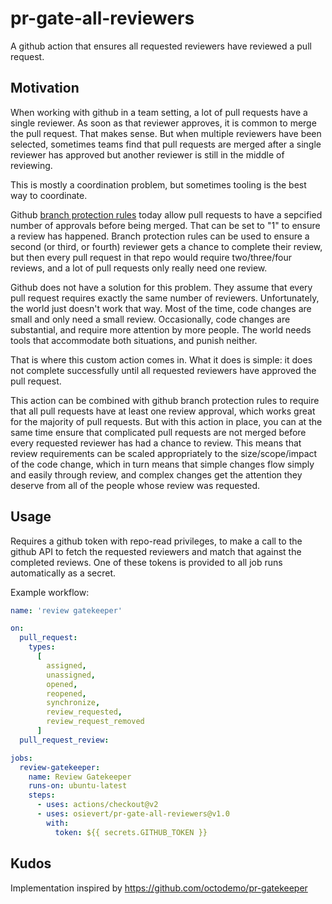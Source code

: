 # pr-gate-all-reviewers
A github action that ensures all requested reviewers have reviewed a pull request.

## Motivation

When working with github in a team setting, a lot of pull requests have a single reviewer.
As soon as that reviewer approves, it is common to merge the pull request. That makes sense.
But when multiple reviewers have been selected, sometimes teams find that pull requests are
merged after a single reviewer has approved but another reviewer is still in the middle of
reviewing.

This is mostly a coordination problem, but sometimes tooling is the best way to coordinate.

Github [branch protection rules](https://docs.github.com/en/repositories/configuring-branches-and-merges-in-your-repository/managing-protected-branches/about-protected-branches#about-branch-protection-settings)
today allow pull requests to have a sepcified number of
approvals before being merged. That can be set to "1" to ensure a review has happened. Branch
protection rules can be used to ensure a second (or third, or fourth) reviewer gets a chance
to complete their review, but then every pull request in that repo would require
two/three/four reviews, and a lot of pull requests only really need one review.

Github does not have a solution for this problem. They assume that every pull request requires
exactly the same number of reviewers. Unfortunately, the world just doesn't work that way.
Most of the time, code changes are small and only need a small review. Occasionally, code
changes are substantial, and require more attention by more people. The world needs tools that
accommodate both situations, and punish neither.

That is where this custom action comes in. What it does is simple: it does not complete successfully
until all requested reviewers have approved the pull request.

This action can be combined with github branch protection rules to require that all pull
requests have at least one review approval, which works great for the majority of pull
requests. But with this action in place, you can at the same time ensure that complicated pull
requests are not merged before every requested reviewer has had a chance to review. This means
that review requirements can be scaled appropriately to the size/scope/impact of the code
change, which in turn means that simple changes flow simply and easily through review, and
complex changes get the attention they deserve from all of the people whose review was
requested.

## Usage

Requires a github token with repo-read privileges, to make a call to the github API to fetch the
requested reviewers and match that against the completed reviews. One of these tokens is provided
to all job runs automatically as a secret.

Example workflow:

```yaml
name: 'review gatekeeper'

on:
  pull_request:
    types:
      [
        assigned,
        unassigned,
        opened,
        reopened,
        synchronize,
        review_requested,
        review_request_removed
      ]
  pull_request_review:

jobs:
  review-gatekeeper:
    name: Review Gatekeeper
    runs-on: ubuntu-latest
    steps:
      - uses: actions/checkout@v2
      - uses: osievert/pr-gate-all-reviewers@v1.0
        with:
          token: ${{ secrets.GITHUB_TOKEN }}
```

## Kudos

Implementation inspired by https://github.com/octodemo/pr-gatekeeper
